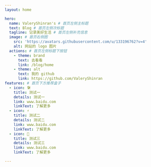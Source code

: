 ```yaml
---
layout: home

hero:
  name: ValeryShinran's # 首页左侧主标题
  text: Blog # 首页左侧次标题
  tagline: 记录美好生活 # 首页左侧补充信息
  image: # 首页右侧图
    src: 'https://avatars.githubusercontent.com/u/133196762?v=4'
    alt: 网站的 logo 图片
  actions: # 首页左侧标题下按钮
    - theme: brand
      text: 去看看
      link: /blog/home
    - theme: alt
      text: 我的 github
      link: https://github.com/ValeryShinran
features: # 首页下方推荐盒子
  - icon: 🛠️
    title: 测试一
    details: 测试一
    link: www.baidu.com
    linkText: 了解更多
  - icon: ⚡️
    title: 测试二
    details: 测试二
    link: www.baidu.com
    linkText: 了解更多
  - icon: 🖖
    title: 测试三
    details: 测试三
    link: www.baidu.com
    linkText: 了解更多

---
```

